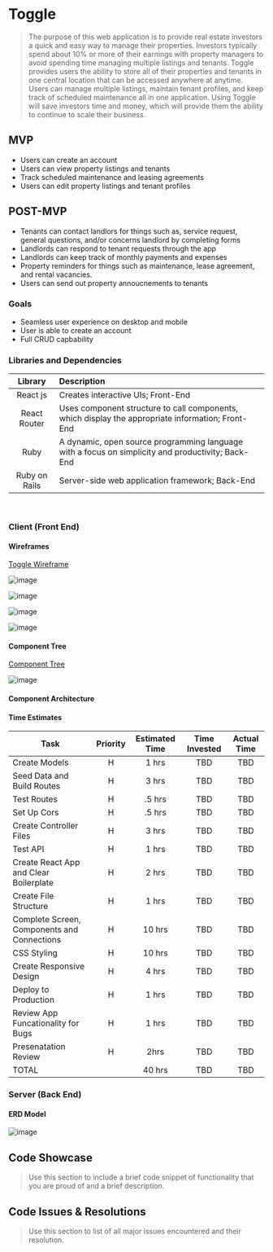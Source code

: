 #  Toggle

> The purpose of this web application is to provide real estate investors a quick and easy way to manage their properties. Investors typically spend about 10% or more of their earnings with property managers to avoid spending time managing multiple listings and tenants. Toggle provides users the ability to store all of their properties and tenants in one central location that can be accessed anywhere at anytime. Users can manage multiple listings, maintain tenant profiles, and keep track of scheduled maintenance all in one application. Using Toggle will save investors time and money, which will provide them the ability to continue to scale their business.

## MVP
- Users can create an account
- Users can view property listings and tenants
- Track scheduled maintenance and leasing agreements
- Users can edit property listings and tenant profiles  


## POST-MVP
- Tenants can contact landlors for things such as, service request, general questions, and/or concerns landlord by completing forms  
- Landlords can respond to tenant requests through the app
- Landlords can keep track of monthly payments and expenses
- Property reminders for things such as maintenance, lease agreement, and rental vacancies.
- Users can send out property annoucnements to tenants

### Goals

- Seamless user experience on desktop and mobile
- User is able to create an account
- Full CRUD capbability

### Libraries and Dependencies

|     Library      | Description                                |
| :--------------: | :----------------------------------------- |
|      React js       | Creates interactive UIs; Front-End |
|   React Router   | Uses component structure to call components, which display the appropriate information; Front-End |
|     Ruby      | A dynamic, open source programming language with a focus on simplicity and productivity; Back-End |
| Ruby on Rails  | Server-side web application framework; Back-End |

<br>

### Client (Front End)

#### Wireframes

[Toggle Wireframe](https://www.figma.com/file/LkMoG9HFDxFZX4EB8KOpSx/Toggle?node-id=18%3A1)

![image](https://user-images.githubusercontent.com/80142574/122847567-f417ce80-d2d5-11eb-9822-5e2cf136e79d.png)

![image](https://user-images.githubusercontent.com/80142574/122847928-91730280-d2d6-11eb-8735-f41e4432fcb9.png)

![image](https://user-images.githubusercontent.com/80142574/122848360-60df9880-d2d7-11eb-8d8e-6c2826685fc4.png)

![image](https://user-images.githubusercontent.com/80142574/122848057-d008bd00-d2d6-11eb-9ef4-f16309de78c2.png)


#### Component Tree

[Component Tree ](https://whimsical.com/toggle-ByvfYjMNNUJgwszi4bcc2W)

![image](https://user-images.githubusercontent.com/80142574/122850281-f4669880-d2da-11eb-864d-b0181e252eb9.png)


#### Component Architecture


#### Time Estimates

| Task                | Priority | Estimated Time | Time Invested | Actual Time |
| ------------------- | :------: | :------------: | :-----------: | :---------: |
| Create Models    |    H     |     1 hrs      |      TBD     |    TBD    |
| Seed Data and Build Routes |    H     |     3 hrs      |     TBD     |     TBD     |
| Test Routes |    H     |     .5 hrs      |     TBD     |     TBD     |
| Set Up Cors |    H     |     .5 hrs      |    TBD     |     TBD     |
| Create Controller Files |    H     |     3 hrs      |     TBD     |     TBD     |
| Test API |    H     |     1 hrs      |     TBD     |     TBD     |
| Create React App and Clear Boilerplate |    H     |     2 hrs      |     TBD     |     TBD     |
| Create File Structure |    H     |     1 hrs      |     TBD     |     TBD     |
| Complete Screen, Components and Connections |    H     |     10 hrs      |     TBD     |     TBD     |
| CSS Styling |    H     |     10 hrs      |     TBD     |     TBD     |
| Create Responsive Design |    H     |     4 hrs      |     TBD     |     TBD     |
| Deploy to Production |    H     |     1 hrs      |     TBD     |     TBD     |
| Review App Funcationality for Bugs |    H     |     1 hrs      |     TBD     |     TBD     |
| Presenatation Review |    H     |     2hrs      |     TBD     |     TBD     |
| TOTAL               |          |     40 hrs      |     TBD     |     TBD     |



### Server (Back End)

#### ERD Model

![image](https://user-images.githubusercontent.com/80142574/122855318-0ea47480-d2e3-11eb-9dec-6b80d2e394ae.png)



## Code Showcase

> Use this section to include a brief code snippet of functionality that you are proud of and a brief description.


## Code Issues & Resolutions

> Use this section to list of all major issues encountered and their resolution.
